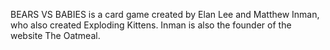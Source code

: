 BEARS VS BABIES is a card game created by Elan Lee and Matthew Inman, who also created Exploding Kittens. Inman is also the founder of the website The Oatmeal.
